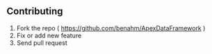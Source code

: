 ## Contributing

1. Fork the repo ( https://github.com/benahm/ApexDataFramework )
2. Fix or add new feature 
3. Send pull request
